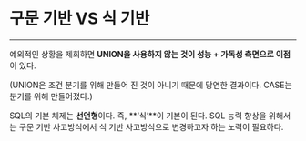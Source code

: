 # 구문 기반 VS 식 기반

---

예외적인 상황을 제회하면 **UNION을 사용하지 않는 것이 성능 + 가독성 측면으로 이점**이 있다. 

(UNION은 조건 분기를 위해 만들어 진 것이 아니기 때문에 당연한 결과이다. CASE는 분기를 위해 만들어졌다.)

SQL의 기본 체제는 **선언형**이다. 즉, **‘식’**이 기본이 된다. SQL 능력 향상을 위해서는 구문 기반 사고방식에서 식 기반 사고방식으로 변경하고자 하는 노력이 필요하다.